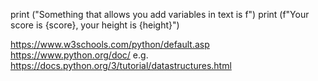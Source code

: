 print ("Something that allows you add variables in text is f")
print (f"Your score is {score}, your height is {height}")

https://www.w3schools.com/python/default.asp
https://www.python.org/doc/
e.g. https://docs.python.org/3/tutorial/datastructures.html



